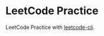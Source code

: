 # LeetCode Practice
LeetCode Practice with [leetcode-cli](https://github.com/skygragon/leetcode-cli).
